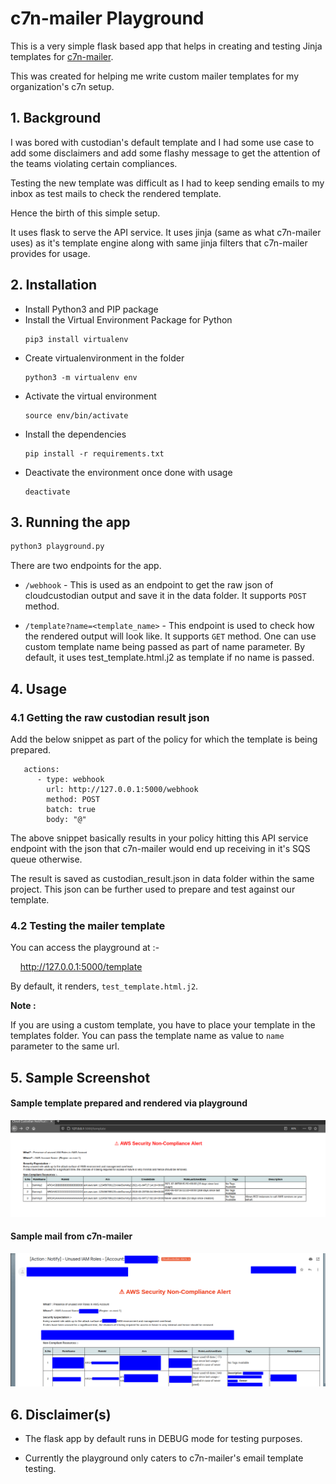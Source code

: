 # c7n-mailer Playground

This is a very simple flask based app that helps in creating and testing Jinja templates for [c7n-mailer](https://cloudcustodian.io/docs/tools/c7n-mailer.html).

This was created for helping me write custom mailer templates for my organization's c7n setup.

## 1. Background

I was bored with custodian's default template and I had some use case to add some disclaimers and add some flashy message 
to get the attention of the teams violating certain compliances.

Testing the new template was difficult as I had to keep sending emails to my inbox as test mails to check the rendered
template.

Hence the birth of this simple setup.

It uses flask to serve the API service. It uses jinja (same as what c7n-mailer uses) as 
it's template engine along with same jinja filters that c7n-mailer provides for usage.

## 2. Installation

* Install Python3  and PIP package
* Install the Virtual Environment Package for Python
  ```
  pip3 install virtualenv
  ``` 
* Create virtualenvironment in the folder
    ```
    python3 -m virtualenv env
    ```
* Activate the virtual environment
    ```
    source env/bin/activate
    ```
* Install the dependencies 
    ```
    pip install -r requirements.txt
    ```
* Deactivate the environment once done with usage
    ```
    deactivate
    ```
## 3. Running the app
```bash
python3 playground.py
```

There are two endpoints for the app.

* `/webhook` - This is used as an endpoint to get the raw json of cloudcustodian output and save it in the 
  data folder. It supports `POST` method.
  

* `/template?name=<template_name>` - This endpoint is used to check how the rendered output will look like.
It supports `GET` method. One can use custom template name being passed as part of name parameter. 
  By default, it uses test_template.html.j2 as template if no name is passed.
  
## 4. Usage

### 4.1 Getting the raw custodian result json 
Add the below snippet as part of the policy for which the template is being prepared. 

```
   actions:
      - type: webhook
        url: http://127.0.0.1:5000/webhook
        method: POST
        batch: true
        body: "@"
```
The above snippet basically results in your policy hitting this API service endpoint with the json
that c7n-mailer would end up receiving in it's SQS queue otherwise.

The result is saved as custodian_result.json in data folder within the same project.
This json can be further used to prepare and test against our template.


### 4.2 Testing the mailer template

You can access the playground at :-

&nbsp; &nbsp; http://127.0.0.1:5000/template

By default, it renders, `test_template.html.j2`.

**Note :**
  
If you are using a custom template, you have to place your template in the templates folder. 
You can pass the template name as value to `name` parameter to the same url.


## 5. Sample Screenshot

#### Sample template prepared and rendered via playground 

![img.png](assets/sample_playground_template.png)


#### Sample mail from c7n-mailer 

![img.png](assets/sample_email.png)

## 6. Disclaimer(s)

* The flask app by default runs in DEBUG mode for testing purposes.


* Currently the playground only caters to c7n-mailer's email template testing.